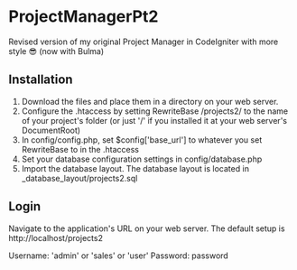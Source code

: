 # ProjectManagerPt2
Revised version of my original Project Manager in CodeIgniter with more style 😎 (now with Bulma)

## Installation
1. Download the files and place them in a directory on your web server.
2. Configure the .htaccess by setting RewriteBase /projects2/ to the name of your project's folder (or just '/' if you installed it at your web server's DocumentRoot)
3. In config/config.php, set $config['base_url'] to whatever you set RewriteBase to in the .htaccess
4. Set your database configuration settings in config/database.php
5. Import the database layout. The database layout is located in _database_layout/projects2.sql

## Login
Navigate to the application's URL on your web server.  The default setup is http://localhost/projects2

Username: 'admin' or 'sales' or 'user'
Password: password
